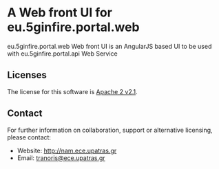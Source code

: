 A Web front UI for eu.5ginfire.portal.web
==========
eu.5ginfire.portal.web Web front UI is an AngularJS based UI to be used with  eu.5ginfire.portal.api Web Service


Licenses
--------

The license for this software is [Apache 2 v2.1](./src/license/header.txt).

Contact
-------

For further information on collaboration, support or alternative licensing, please contact:

* Website: http://nam.ece.upatras.gr
* Email: tranoris@ece.upatras.gr

